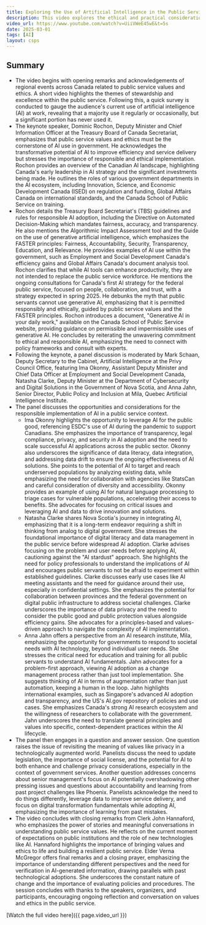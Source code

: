 ```yaml
---
title: Exploring the Use of Artificial Intelligence in the Public Service
description: This video explores the ethical and practical considerations of integrating artificial intelligence into the Canadian public service.
video_url: https://www.youtube.com/watch?v=UiiVWeE45wE&t=5s
date: 2025-03-01
tags: [AI]
layout: csps
---
```


## Summary

- The video begins with opening remarks and acknowledgements of regional events across Canada related to public service values and ethics. A short video highlights the themes of stewardship and excellence within the public service. Following this, a quick survey is conducted to gauge the audience's current use of artificial intelligence (AI) at work, revealing that a majority use it regularly or occasionally, but a significant portion has never used it.
- The keynote speaker, Dominic Rochon, Deputy Minister and Chief Information Officer at the Treasury Board of Canada Secretariat, emphasizes that public service values and ethics must be the cornerstone of AI use in government. He acknowledges the transformative potential of AI to improve efficiency and service delivery but stresses the importance of responsible and ethical implementation. Rochon provides an overview of the Canadian AI landscape, highlighting Canada's early leadership in AI strategy and the significant investments being made. He outlines the roles of various government departments in the AI ecosystem, including Innovation, Science, and Economic Development Canada (ISED) on regulation and funding, Global Affairs Canada on international standards, and the Canada School of Public Service on training.
- Rochon details the Treasury Board Secretariat's (TBS) guidelines and rules for responsible AI adoption, including the Directive on Automated Decision-Making which mandates fairness, accuracy, and transparency. He also mentions the Algorithmic Impact Assessment tool and the Guide on the use of generative artificial intelligence, which emphasizes the FASTER principles: Fairness, Accountability, Security, Transparency, Education, and Relevance. He provides examples of AI use within the government, such as Employment and Social Development Canada's efficiency gains and Global Affairs Canada's document analysis tool. Rochon clarifies that while AI tools can enhance productivity, they are not intended to replace the public service workforce. He mentions the ongoing consultations for Canada's first AI strategy for the federal public service, focused on people, collaboration, and trust, with a strategy expected in spring 2025. He debunks the myth that public servants cannot use generative AI, emphasizing that it is permitted responsibly and ethically, guided by public service values and the FASTER principles. Rochon introduces a document, "Generative AI in your daily work," available on the Canada School of Public Service website, providing guidance on permissible and impermissible uses of generative AI. He concludes by reiterating the unwavering commitment to ethical and responsible AI, emphasizing the need to connect with policy frameworks and consult with experts.
- Following the keynote, a panel discussion is moderated by Mark Schaan, Deputy Secretary to the Cabinet, Artificial Intelligence at the Privy Council Office, featuring Ima Okonny, Assistant Deputy Minister and Chief Data Officer at Employment and Social Development Canada, Natasha Clarke, Deputy Minister at the Department of Cybersecurity and Digital Solutions in the Government of Nova Scotia, and Anna Jahn, Senior Director, Public Policy and Inclusion at Mila, Quebec Artificial Intelligence Institute.
- The panel discusses the opportunities and considerations for the responsible implementation of AI in a public service context.
	- Ima Okonny highlights the opportunity to leverage AI for the public good, referencing ESDC's use of AI during the pandemic to support Canadians. She emphasizes the importance of transparency, legal compliance, privacy, and security in AI adoption and the need to scale successful AI applications across the public sector. Okonny also underscores the significance of data literacy, data integration, and addressing data drift to ensure the ongoing effectiveness of AI solutions. She points to the potential of AI to target and reach underserved populations by analyzing existing data, while emphasizing the need for collaboration with agencies like StatsCan and careful consideration of diversity and accessibility. Okonny provides an example of using AI for natural language processing to triage cases for vulnerable populations, accelerating their access to benefits. She advocates for focusing on critical issues and leveraging AI and data to drive innovation and solutions.
	- Natasha Clarke shares Nova Scotia's journey in integrating AI, emphasizing that it is a long-term endeavor requiring a shift in thinking from analog to digital government. She stresses the foundational importance of digital literacy and data management in the public service before widespread AI adoption. Clarke advises focusing on the problem and user needs before applying AI, cautioning against the "AI stardust" approach. She highlights the need for policy professionals to understand the implications of AI and encourages public servants to not be afraid to experiment within established guidelines. Clarke discusses early use cases like AI meeting assistants and the need for guidance around their use, especially in confidential settings. She emphasizes the potential for collaboration between provinces and the federal government on digital public infrastructure to address societal challenges. Clarke underscores the importance of data privacy and the need to consider the public good and public protection values alongside efficiency gains. She advocates for a principles-based and values-driven approach to navigate the complexity of AI implementation.
	- Anna Jahn offers a perspective from an AI research institute, Mila, emphasizing the opportunity for governments to respond to societal needs with AI technology, beyond individual user needs. She stresses the critical need for education and training for all public servants to understand AI fundamentals. Jahn advocates for a problem-first approach, viewing AI adoption as a change management process rather than just tool implementation. She suggests thinking of AI in terms of augmentation rather than just automation, keeping a human in the loop. Jahn highlights international examples, such as Singapore's advanced AI adoption and transparency, and the US's AI.gov repository of policies and use cases. She emphasizes Canada's strong AI research ecosystem and the willingness of researchers to collaborate with the government. Jahn underscores the need to translate general principles and values into specific, context-dependent practices within the AI lifecycle.
- The panel then engages in a question and answer session. One question raises the issue of revisiting the meaning of values like privacy in a technologically augmented world. Panelists discuss the need to update legislation, the importance of social license, and the potential for AI to both enhance and challenge privacy considerations, especially in the context of government services. Another question addresses concerns about senior management's focus on AI potentially overshadowing other pressing issues and questions about accountability and learning from past project challenges like Phoenix. Panelists acknowledge the need to do things differently, leverage data to improve service delivery, and focus on digital transformation fundamentals while adopting AI, emphasizing the importance of learning from past mistakes.
- The video concludes with closing remarks from Clerk John Hannaford, who emphasizes the power of stories and meaningful conversations in understanding public service values. He reflects on the current moment of expectations on public institutions and the role of new technologies like AI. Hannaford highlights the importance of bringing values and ethics to life and building a resilient public service. Elder Verna McGregor offers final remarks and a closing prayer, emphasizing the importance of understanding different perspectives and the need for verification in AI-generated information, drawing parallels with past technological adoptions. She underscores the constant nature of change and the importance of evaluating policies and procedures. The session concludes with thanks to the speakers, organizers, and participants, encouraging ongoing reflection and conversation on values and ethics in the public service.

[Watch the full video here]({{ page.video_url }})
